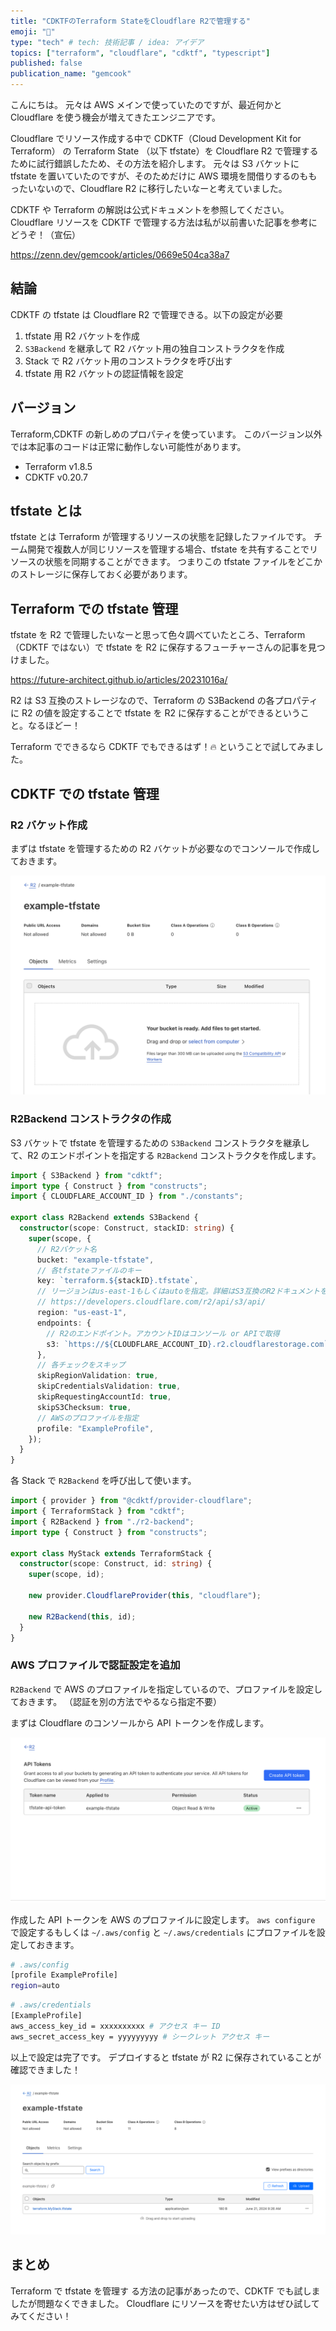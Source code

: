 ```yaml
---
title: "CDKTFのTerraform StateをCloudflare R2で管理する"
emoji: "🔖"
type: "tech" # tech: 技術記事 / idea: アイデア
topics: ["terraform", "cloudflare", "cdktf", "typescript"]
published: false
publication_name: "gemcook"
---
```


こんにちは。
元々は AWS メインで使っていたのですが、最近何かと Cloudflare を使う機会が増えてきたエンジニアです。

Cloudflare でリソース作成する中で CDKTF（Cloud Development Kit for Terraform） の Terraform State （以下 tfstate）を Cloudflare R2 で管理するために試行錯誤したため、その方法を紹介します。
元々は S3 バケットに tfstate を置いていたのですが、そのためだけに AWS 環境を間借りするのももったいないので、Cloudflare R2 に移行したいなーと考えていました。

CDKTF や Terraform の解説は公式ドキュメントを参照してください。
Cloudflare リソースを CDKTF で管理する方法は私が以前書いた記事を参考にどうぞ！（宣伝）

https://zenn.dev/gemcook/articles/0669e504ca38a7

## 結論

CDKTF の tfstate は Cloudflare R2 で管理できる。以下の設定が必要

1. tfstate 用 R2 バケットを作成
2. `S3Backend` を継承して R2 バケット用の独自コンストラクタを作成
3. Stack で R2 バケット用のコンストラクタを呼び出す
4. tfstate 用 R2 バケットの認証情報を設定

## バージョン

Terraform,CDKTF の新しめのプロパティを使っています。
このバージョン以外では本記事のコードは正常に動作しない可能性があります。

- Terraform v1.8.5
- CDKTF v0.20.7

## tfstate とは

tfstate とは Terraform が管理するリソースの状態を記録したファイルです。
チーム開発で複数人が同じリソースを管理する場合、tfstate を共有することでリソースの状態を同期することができます。
つまりこの tfstate ファイルをどこかのストレージに保存しておく必要があります。

## Terraform での tfstate 管理

tfstate を R2 で管理したいなーと思って色々調べていたところ、Terraform（CDKTF ではない）で tfstate を R2 に保存するフューチャーさんの記事を見つけました。

https://future-architect.github.io/articles/20231016a/

R2 は S3 互換のストレージなので、Terraform の S3Backend の各プロパティに R2 の値を設定することで tfstate を R2 に保存することができるということ。なるほどー！

Terraform でできるなら CDKTF でもできるはず！🔥
ということで試してみました。

## CDKTF での tfstate 管理

### R2 バケット作成

まずは tfstate を管理するための R2 バケットが必要なのでコンソールで作成しておきます。

![](/images/cdktf-tfstate/example-tfstate.png)

### R2Backend コンストラクタの作成

S3 バケットで tfstate を管理するための `S3Backend` コンストラクタを継承して、R2 のエンドポイントを指定する `R2Backend` コンストラクタを作成します。

```ts:r2-backend.ts
import { S3Backend } from "cdktf";
import type { Construct } from "constructs";
import { CLOUDFLARE_ACCOUNT_ID } from "./constants";

export class R2Backend extends S3Backend {
  constructor(scope: Construct, stackID: string) {
    super(scope, {
      // R2バケット名
      bucket: "example-tfstate",
      // 各tfstateファイルのキー
      key: `terraform.${stackID}.tfstate`,
      // リージョンはus-east-1もしくはautoを指定。詳細はS3互換のR2ドキュメントを参照
      // https://developers.cloudflare.com/r2/api/s3/api/
      region: "us-east-1",
      endpoints: {
        // R2のエンドポイント。アカウントIDはコンソール or APIで取得
        s3: `https://${CLOUDFLARE_ACCOUNT_ID}.r2.cloudflarestorage.com`,
      },
      // 各チェックをスキップ
      skipRegionValidation: true,
      skipCredentialsValidation: true,
      skipRequestingAccountId: true,
      skipS3Checksum: true,
      // AWSのプロファイルを指定
      profile: "ExampleProfile",
    });
  }
}
```

各 Stack で `R2Backend` を呼び出して使います。

```ts:my-stack.ts
import { provider } from "@cdktf/provider-cloudflare";
import { TerraformStack } from "cdktf";
import { R2Backend } from "./r2-backend";
import type { Construct } from "constructs";

export class MyStack extends TerraformStack {
  constructor(scope: Construct, id: string) {
    super(scope, id);

    new provider.CloudflareProvider(this, "cloudflare");

    new R2Backend(this, id);
  }
}
```

### AWS プロファイルで認証設定を追加

`R2Backend` で AWS のプロファイルを指定しているので、プロファイルを設定しておきます。
（認証を別の方法でやるなら指定不要）

まずは Cloudflare のコンソールから API トークンを作成します。

![](/images/cdktf-tfstate/example-api-token.png)

作成した API トークンを AWS のプロファイルに設定します。
`aws configure` で設定するもしくは `~/.aws/config` と `~/.aws/credentials` にプロファイルを設定しておきます。

```sh
# .aws/config
[profile ExampleProfile]
region=auto
```

```sh
# .aws/credentials
[ExampleProfile]
aws_access_key_id = xxxxxxxxxx # アクセス キー ID
aws_secret_access_key = yyyyyyyyy # シークレット アクセス キー
```

以上で設定は完了です。
デプロイすると tfstate が R2 に保存されていることが確認できました！

![](/images/cdktf-tfstate/complete.png)

## まとめ

Terraform で tfstate を管理す
る方法の記事があったので、CDKTF でも試しましたが問題なくできました。
Cloudflare にリソースを寄せたい方はぜひ試してみてください！
